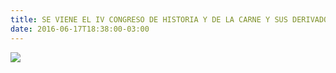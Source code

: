 ```yaml
---
title: SE VIENE EL IV CONGRESO DE HISTORIA Y DE LA CARNE Y SUS DERIVADOS EN MATADEROS
date: 2016-06-17T18:38:00-03:00
---
```


[![](https://blogger.googleusercontent.com/img/b/R29vZ2xl/AVvXsEjuwFm8r-mAds7ZmcQoArYiyiaPPKeFp180bdjm2ci8UToWEr_qel_f0K_PkbIlhoixd7_LZR9KKR4Rz9yo1hA_5HFCZqSwGJ_K8YJ8Ohz4Vl1GvcCNUbw7JYGrGSW0G0uBSp775YarL_aq/s320/aficheimprime.jpg)](https://blogger.googleusercontent.com/img/b/R29vZ2xl/AVvXsEjuwFm8r-mAds7ZmcQoArYiyiaPPKeFp180bdjm2ci8UToWEr_qel_f0K_PkbIlhoixd7_LZR9KKR4Rz9yo1hA_5HFCZqSwGJ_K8YJ8Ohz4Vl1GvcCNUbw7JYGrGSW0G0uBSp775YarL_aq/s1600/aficheimprime.jpg)